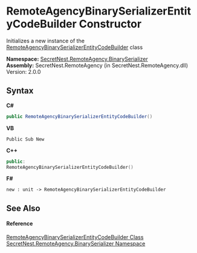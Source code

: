 # RemoteAgencyBinarySerializerEntityCodeBuilder Constructor 
 

Initializes a new instance of the <a href="T_SecretNest_RemoteAgency_BinarySerializer_RemoteAgencyBinarySerializerEntityCodeBuilder">RemoteAgencyBinarySerializerEntityCodeBuilder</a> class

**Namespace:**&nbsp;<a href="N_SecretNest_RemoteAgency_BinarySerializer">SecretNest.RemoteAgency.BinarySerializer</a><br />**Assembly:**&nbsp;SecretNest.RemoteAgency (in SecretNest.RemoteAgency.dll) Version: 2.0.0

## Syntax

**C#**<br />
``` C#
public RemoteAgencyBinarySerializerEntityCodeBuilder()
```

**VB**<br />
``` VB
Public Sub New
```

**C++**<br />
``` C++
public:
RemoteAgencyBinarySerializerEntityCodeBuilder()
```

**F#**<br />
``` F#
new : unit -> RemoteAgencyBinarySerializerEntityCodeBuilder
```


## See Also


#### Reference
<a href="T_SecretNest_RemoteAgency_BinarySerializer_RemoteAgencyBinarySerializerEntityCodeBuilder">RemoteAgencyBinarySerializerEntityCodeBuilder Class</a><br /><a href="N_SecretNest_RemoteAgency_BinarySerializer">SecretNest.RemoteAgency.BinarySerializer Namespace</a><br />